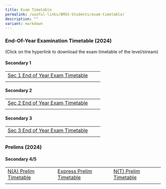 ```yaml
---
title: Exam Timetable
permalink: /useful-links/BMSS-Students/exam-timetable/
description: ""
variant: markdown
---
```

### End-Of-Year Examination Timetable (2024)

(Click on the hyperlink to download the exam timetable of the level/stream)

#### Secondary 1

|  |  |  |
|---|---|---|
| [Sec 1 End of Year Exam Timetable](/files/Final__2025_EOY_EXAMINATION_TIMETABLE_Letter_to_Students_Sec1.pdf) | | |
|  |  |  |

#### Secondary 2

|  |  |  |
|---|---|---|
| [Sec 2 End of Year Exam Timetable](/files/Final__2025_EOY_EXAMINATION_TIMETABLE_Letter_to_Students_Sec2.pdf) |  |  |
|  |  |  |

#### Secondary 3

|  |  |  |
|---|---|---|
| [Sec 3 End of Year Exam Timetable](/files/Final__2025_EOY_EXAMINATION_TIMETABLE_Letter_to_Students_Sec3.pdf) | |
|  |  |  |

### Prelims (2024)
#### Secondary 4/5

|  |  |  |
|---|---|---|
| [N(A) Prelim Timetable](/files/Final__2025_PRELIM_EXAMINATION_TIMETABLE_Letter_to_Students_N_A_.pdf) | [Express Prelim Timetable](/files/Final__2025_PRELIM_EXAMINATION_TIMETABLE_Letter_to_Students_EXP.pdf) | [N(T) Prelim Timetable](/files/Final__2025_PRELIM_EXAMINATION_TIMETABLE_Letter_to_Students_N_T_.pdf) |
|  |  |  |